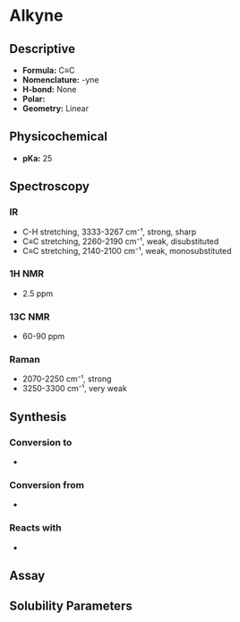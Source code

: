 # Alkyne

## Descriptive

* **Formula:** C≡C
* **Nomenclature:** -yne
* **H-bond:** None
* **Polar:**&#x20;
* **Geometry:** Linear

## Physicochemical

* **pKa:** 25

## Spectroscopy

### IR

* C-H stretching, 3333-3267 cm⁻¹, strong, sharp
* C≡C stretching, 2260-2190 cm⁻¹, weak, disubstituted
* C≡C stretching, 2140-2100 cm⁻¹, weak, monosubstituted

### 1H NMR

* 2.5 ppm

### 13C NMR

* 60-90 ppm

### Raman

* 2070-2250 cm⁻¹, strong
* 3250-3300 cm⁻¹, very weak

## Synthesis

### Conversion to

*

### Conversion from

*

### Reacts with

*

## Assay

## Solubility Parameters

